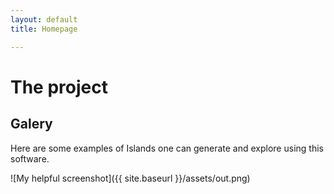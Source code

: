```yaml
---
layout: default
title: Homepage

---
```


# The project


## Galery

Here are some examples of Islands one can generate and explore using this software.

![My helpful screenshot]({{ site.baseurl }}/assets/out.png)




  
  
